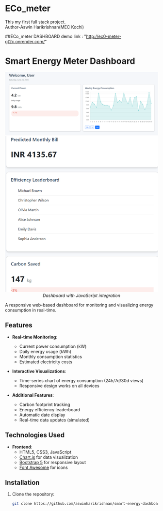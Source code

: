 # ECo_meter

This my first full stack project.
<br/>
Author-Aswin Harikrishnan(MEC Kochi)

##ECo_meter
DASHBOARD demo link : "http://ec0-meter-gt2c.onrender.com/"

# Smart Energy Meter Dashboard

<div align="center">
  <img src="./UI/UI_with_js_integration.png" width="800" alt="Dashboard UI">
   <img src="./UI/UI_with js_2.png" width="800" alt="Dashboard UI">
  <br>
  <em>Dashboard with JavaScript integration</em>
</div>

A responsive web-based dashboard for monitoring and visualizing energy consumption in real-time.

## Features

- **Real-time Monitoring**:
  - Current power consumption (kW)
  - Daily energy usage (kWh)
  - Monthly consumption statistics
  - Estimated electricity costs

- **Interactive Visualizations**:
  - Time-series chart of energy consumption (24h/7d/30d views)
  - Responsive design works on all devices

- **Additional Features**:
  - Carbon footprint tracking
  - Energy efficiency leaderboard
  - Automatic date display
  - Real-time data updates (simulated)

## Technologies Used

- **Frontend**:
  - HTML5, CSS3, JavaScript
  - [Chart.js](https://www.chartjs.org/) for data visualization
  - [Bootstrap 5](https://getbootstrap.com/) for responsive layout
  - [Font Awesome](https://fontawesome.com/) for icons

## Installation

1. Clone the repository:
   ```bash
   git clone https://github.com/aswinharikrishnan/smart-energy-dashboard.git
